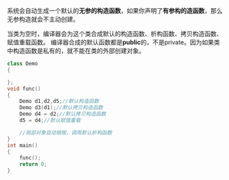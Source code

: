 系统会自动生成一个默认的**无参的构造函数**，如果你声明了**有参构的造函数**，那么无参构造就会不主动创建。


当类为空时，编译器会为这个类合成默认的构造函数、析构函数、拷贝构造函数、赋值重载函数。
编译器合成的默认函数都是**public**的，不是private。因为如果类中构造函数是私有的，就不能在类的外部创建对象。
```cpp
class Demo
{

};
void func()
{
    Demo d1,d2,d5;//默认构造函数
    Demo d3(d1);//默认拷贝构造函数
    Demo d4 = d2;//默认拷贝构造函数
    d5 = d4;//默认赋值重载

    //局部对象自动销毁，调用默认析构函数
}
int main()
{
    func();
    return 0;
}
```